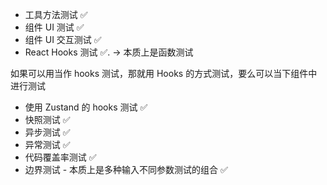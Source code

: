 - 工具方法测试 ✅
- 组件 UI 测试 ✅
- 组件 UI 交互测试 ✅
- React Hooks 测试 ✅. -> 本质上是函数测试

如果可以用当作 hooks 测试，那就用 Hooks 的方式测试，要么可以当下组件中进行测试

- 使用 Zustand 的 hooks 测试 ✅
- 快照测试 ✅
- 异步测试 ✅
- 异常测试 ✅
- 代码覆盖率测试 ✅
- 边界测试 - 本质上是多种输入不同参数测试的组合 ✅
